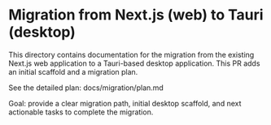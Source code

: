 # Migration from Next.js (web) to Tauri (desktop)

This directory contains documentation for the migration from the existing Next.js web application to a Tauri-based desktop application. This PR adds an initial scaffold and a migration plan.

See the detailed plan: docs/migration/plan.md

Goal: provide a clear migration path, initial desktop scaffold, and next actionable tasks to complete the migration.
